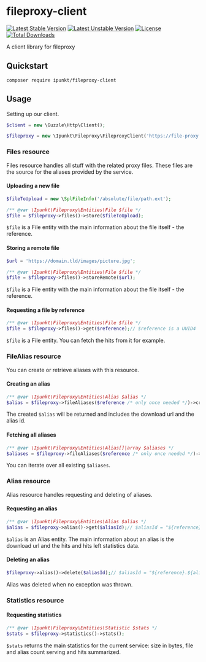 # fileproxy-client

[![Latest Stable Version](https://poser.pugx.org/ipunkt/fileproxy-client/v/stable.svg)](https://packagist.org/packages/ipunkt/fileproxy-client) [![Latest Unstable Version](https://poser.pugx.org/ipunkt/fileproxy-client/v/unstable.svg)](https://packagist.org/packages/ipunkt/fileproxy-client) [![License](https://poser.pugx.org/ipunkt/fileproxy-client/license.svg)](https://packagist.org/packages/ipunkt/fileproxy-client) [![Total Downloads](https://poser.pugx.org/ipunkt/fileproxy-client/downloads.svg)](https://packagist.org/packages/ipunkt/fileproxy-client)

A client library for fileproxy

## Quickstart

```
composer require ipunkt/fileproxy-client
```

## Usage

Setting up our client.

```php
$client = new \Guzzle\Http\Client();

$fileproxy = new \Ipunkt\Fileproxy\FileproxyClient('https://file-proxy.app', $client);
```

### Files resource

Files resource handles all stuff with the related proxy files. These files are the source for the aliases provided by the service.

#### Uploading a new file

```php
$fileToUpload = new \SplFileInfo('/absolute/file/path.ext');

/** @var \Ipunkt\Fileproxy\Entities\File $file */
$file = $fileproxy->files()->store($fileToUpload);
```

`$file` is a File entity with the main information about the file itself - the reference.

#### Storing a remote file

```php
$url = 'https://domain.tld/images/picture.jpg';

/** @var \Ipunkt\Fileproxy\Entities\File $file */
$file = $fileproxy->files()->storeRemote($url);
```

`$file` is a File entity with the main information about the file itself - the reference.

#### Requesting a file by reference

```php
/** @var \Ipunkt\Fileproxy\Entities\File $file */
$file = $fileproxy->files()->get($reference);// $reference is a UUID4
```

`$file` is a File entity. You can fetch the hits from it for example.

### FileAlias resource

You can create or retrieve aliases with this resource.

#### Creating an alias

```php
/** @var \Ipunkt\Fileproxy\Entities\Alias $alias */
$alias = $fileproxy->fileAliases($reference /* only once needed */)->create('limited-file.jpg', 5 /* hits only */);// $reference is a UUID4
```
The created `$alias` will be returned and includes the download url and the alias id.

#### Fetching all aliases

```php
/** @var \Ipunkt\Fileproxy\Entities\Alias[]|array $aliases */
$aliases = $fileproxy->fileAliases($reference /* only once needed */)->all();// $reference is a UUID4
```
You can iterate over all existing `$aliases`.


### Alias resource

Alias resource handles requesting and deleting of aliases.

#### Requesting an alias

```php
/** @var \Ipunkt\Fileproxy\Entities\Alias $alias */
$alias = $fileproxy->alias()->get($aliasId);// $aliasId = "${reference}.${alias}"
```
`$alias` is an Alias entity. The main information about an alias is the download url and the hits and hits left statistics data.

#### Deleting an alias

```php
$fileproxy->alias()->delete($aliasId);// $aliasId = "${reference}.${alias}"
```

Alias was deleted when no exception was thrown.

### Statistics resource

#### Requesting statistics

```php
/** @var \Ipunkt\Fileproxy\Entities\Statistic $stats */
$stats = $fileproxy->statistics()->stats();
```

`$stats` returns the main statistics for the current service: size in bytes, file and alias count serving and hits summarized.

